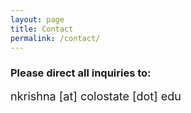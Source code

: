```yaml
---
layout: page
title: Contact
permalink: /contact/
---
```


### Please direct all inquiries to:
<font size="4">nkrishna [at] colostate [dot] edu</font>
